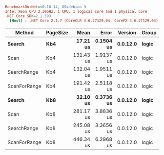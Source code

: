 ``` ini

BenchmarkDotNet=v0.10.14, OS=debian 9
Intel Xeon CPU 2.30GHz, 1 CPU, 1 logical core and 1 physical core
.NET Core SDK=2.1.503
  [Host] : .NET Core 2.1.7 (CoreCLR 4.6.27129.04, CoreFX 4.6.27129.04), 64bit RyuJIT


```
|       Method | PageSize |      Mean |     Error |  Version | Group |
|------------- |--------- |----------:|----------:|--------- |------ |
|       **Search** |      **Kb4** |  **17.21 us** | **0.1504 us** | **0.0.12.0** | **logic** |
|         Scan |      Kb4 | 131.43 us | 1.9137 us | 0.0.12.0 | logic |
|  SearchRange |      Kb4 | 132.04 us | 1.9511 us | 0.0.12.0 | logic |
| ScanForRange |      Kb4 | 191.42 us | 2.5118 us | 0.0.12.0 | logic |
|       **Search** |      **Kb8** |  **32.10 us** | **0.3736 us** | **0.0.12.0** | **logic** |
|         Scan |      Kb8 | 281.17 us | 3.8836 us | 0.0.12.0 | logic |
|  SearchRange |      Kb8 | 245.08 us | 3.3656 us | 0.0.12.0 | logic |
| ScanForRange |      Kb8 | 446.34 us | 6.2968 us | 0.0.12.0 | logic |
